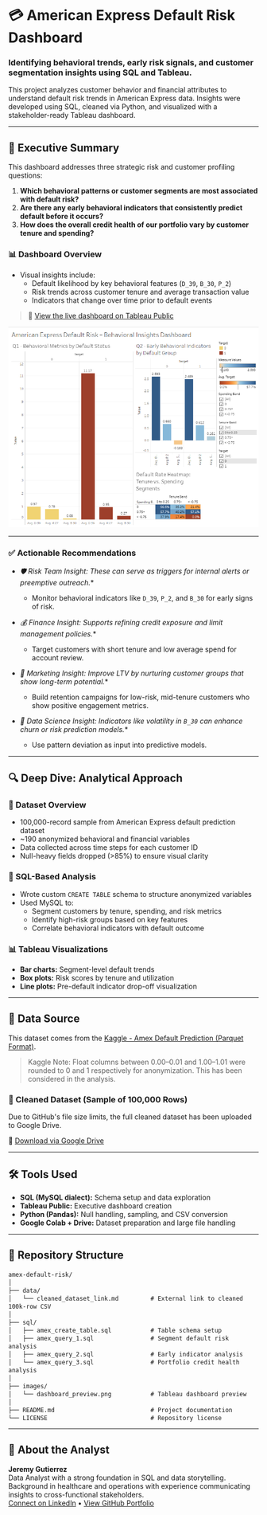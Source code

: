 # 💳 American Express Default Risk Dashboard

### Identifying behavioral trends, early risk signals, and customer segmentation insights using SQL and Tableau.

This project analyzes customer behavior and financial attributes to understand default risk trends in American Express data. Insights were developed using SQL, cleaned via Python, and visualized with a stakeholder-ready Tableau dashboard.

---

## 🧾 Executive Summary

This dashboard addresses three strategic risk and customer profiling questions:

1. **Which behavioral patterns or customer segments are most associated with default risk?**
2. **Are there any early behavioral indicators that consistently predict default before it occurs?**
3. **How does the overall credit health of our portfolio vary by customer tenure and spending?**

### 📊 Dashboard Overview

- Visual insights include:
  - Default likelihood by key behavioral features (`D_39`, `B_30`, `P_2`)
  - Risk trends across customer tenure and average transaction value
  - Indicators that change over time prior to default events

> 🔗 [View the live dashboard on Tableau Public](https://public.tableau.com/views/AmericanExpressDefaultRiskBehavioralInsightsDashboard/Dashboard1?:language=en-US&:sid=&:redirect=auth&:display_count=n&:origin=viz_share_link) 

![Dashboard Preview](images/dashboard_preview.png)

---

### ✅ Actionable Recommendations

- **🛡 Risk Team Insight:* These can serve as triggers for internal alerts or preemptive outreach.**
  - Monitor behavioral indicators like `D_39`, `P_2`, and `B_30` for early signs of risk.
    
- **💰 Finance Insight:* Supports refining credit exposure and limit management policies.**
  - Target customers with short tenure and low average spend for account review.

- **📣 Marketing Insight:* Improve LTV by nurturing customer groups that show long-term potential.**
  - Build retention campaigns for low-risk, mid-tenure customers who show positive engagement metrics.

- **🧠 Data Science Insight:* Indicators like volatility in `B_30` can enhance churn or risk prediction models.**
  - Use pattern deviation as input into predictive models. 

---

## 🔍 Deep Dive: Analytical Approach

### 🧮 Dataset Overview
- 100,000-record sample from American Express default prediction dataset
- ~190 anonymized behavioral and financial variables
- Data collected across time steps for each customer ID
- Null-heavy fields dropped (>85%) to ensure visual clarity

### 💾 SQL-Based Analysis
- Wrote custom `CREATE TABLE` schema to structure anonymized variables
- Used MySQL to:
  - Segment customers by tenure, spending, and risk metrics
  - Identify high-risk groups based on key features
  - Correlate behavioral indicators with default outcome

### 📊 Tableau Visualizations
- **Bar charts:** Segment-level default trends
- **Box plots:** Risk scores by tenure and utilization
- **Line plots:** Pre-default indicator drop-off visualization

---

## 🔗 Data Source

This dataset comes from the [Kaggle - Amex Default Prediction (Parquet Format)](https://www.kaggle.com/datasets/raddar/amex-data-integer-dtypes-parquet-format).

> Kaggle Note: Float columns between 0.00–0.01 and 1.00–1.01 were rounded to 0 and 1 respectively for anonymization. This has been considered in the analysis.

### 📁 Cleaned Dataset (Sample of 100,000 Rows)
Due to GitHub's file size limits, the full cleaned dataset has been uploaded to Google Drive.

🔗 [Download via Google Drive](./data/cleaned_dataset_link.md) 

---

## 🛠️ Tools Used

- **SQL (MySQL dialect):** Schema setup and data exploration
- **Tableau Public:** Executive dashboard creation
- **Python (Pandas):** Null handling, sampling, and CSV conversion
- **Google Colab + Drive:** Dataset preparation and large file handling

---

## 📁 Repository Structure

```
amex-default-risk/
│
├── data/
│   └── cleaned_dataset_link.md         # External link to cleaned 100k-row CSV
│
├── sql/
│   ├── amex_create_table.sql           # Table schema setup
│   ├── amex_query_1.sql                # Segment default risk analysis
│   ├── amex_query_2.sql                # Early indicator analysis
│   └── amex_query_3.sql                # Portfolio credit health analysis
│
├── images/
│   └── dashboard_preview.png           # Tableau dashboard preview
│
├── README.md                           # Project documentation
└── LICENSE                             # Repository license
```

---

## 👋 About the Analyst

**Jeremy Gutierrez**  
Data Analyst with a strong foundation in SQL and data storytelling. Background in healthcare and operations with experience communicating insights to cross-functional stakeholders.  
[Connect on LinkedIn](https://www.linkedin.com/in/jeremy-gutierrez-4502391bb/) • [View GitHub Portfolio](https://github.com/JZambrana1612) 
